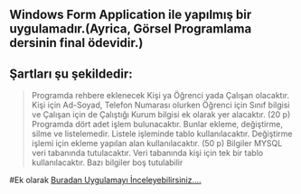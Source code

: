 ## Windows Form Application ile yapılmış bir uygulamadır.(Ayrica, Görsel Programlama dersinin final ödevidir.)

## Şartları şu şekildedir:
> Programda rehbere eklenecek Kişi ya Öğrenci yada Çalışan olacaktır. Kişi için Ad-Soyad, Telefon
Numarası olurken Öğrenci için Sınıf bilgisi ve Çalışan için de Çalıştığı Kurum bilgisi ek olarak yer
alacaktır. (20 p)
> Programda dört adet işlem bulunacaktır. Bunlar ekleme, değiştirme, silme ve listelemedir. Listele
işleminde tablo kullanılacaktır. Değiştirme işlemi için ekleme yapılan alan kullanılacaktır. (50 p)
> Bilgiler MYSQL veri tabanında tutulacaktır. Veri tabanında kişi için tek bir tablo kullanılacaktır. Bazı
bilgiler boş tutulabilir

#Ek olarak [Buradan Uygulamayı İnceleyebilirsiniz....](https://youtu.be/RUUiZclr_Pg)
